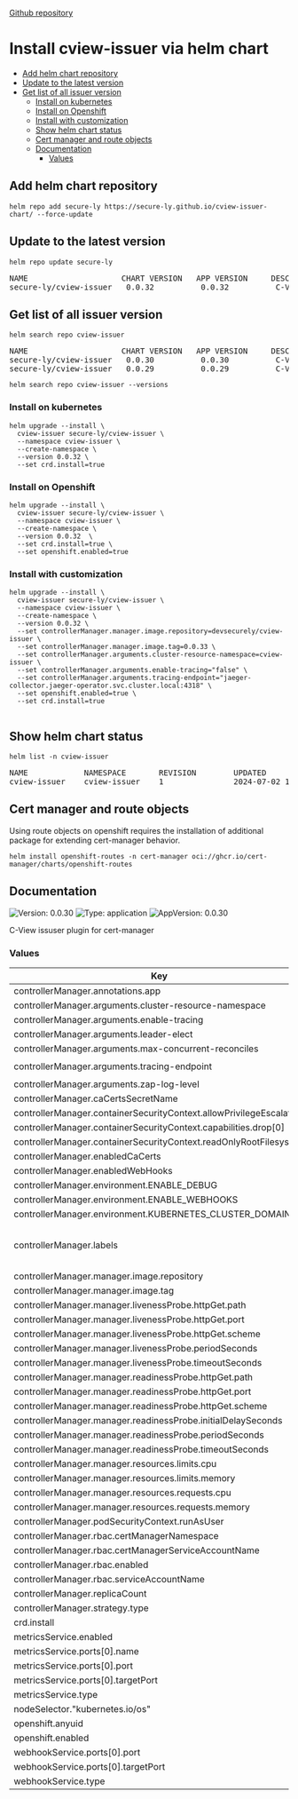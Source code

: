 [Github repository](https://github.com/secure-ly/cview-issuer-chart/)

# Install cview-issuer via helm chart

- [Add helm chart repository](#add-helm-chart-repository)
- [Update to the latest version](#Update-to-the-latest-version)
- [Get list of all issuer version](#Get-list-of-all-issuer-version)
    - [Install on kubernetes](#install-on-kubernetes)
    - [Install on Openshift](#install-on-openshift)
    - [Install with customization](#install-with-customization)
  - [Show helm chart status](#show-helm-chart-status)
  - [Cert manager and route objects](#cert-manager-and-route-objects)
  - [Documentation](#documentation)
    - [Values](#values)


## Add helm chart repository
```console
helm repo add secure-ly https://secure-ly.github.io/cview-issuer-chart/ --force-update
```
## Update to the latest version 
```console
helm repo update secure-ly
```
<pre>
NAME                    CHART VERSION   APP VERSION     DESCRIPTION
secure-ly/cview-issuer   0.0.32          0.0.32          C-View issuser plugin for cert-manager
</pre>

## Get list of all issuer version
```console
helm search repo cview-issuer
```
<pre>
NAME                    CHART VERSION   APP VERSION     DESCRIPTION
secure-ly/cview-issuer   0.0.30          0.0.30          C-View issuser plugin for cert-manager
secure-ly/cview-issuer   0.0.29          0.0.29          C-View issuser plugin for cert-manager
</pre>

```console
helm search repo cview-issuer --versions 
```

### Install on kubernetes 

```console
helm upgrade --install \
  cview-issuer secure-ly/cview-issuer \
  --namespace cview-issuer \
  --create-namespace \
  --version 0.0.32 \
  --set crd.install=true

```

### Install on Openshift 

```console
helm upgrade --install \
  cview-issuer secure-ly/cview-issuer \
  --namespace cview-issuer \
  --create-namespace \
  --version 0.0.32  \
  --set crd.install=true \
  --set openshift.enabled=true

```

### Install with customization 

```console
helm upgrade --install \
  cview-issuer secure-ly/cview-issuer \
  --namespace cview-issuer \
  --create-namespace \
  --version 0.0.32 \
  --set controllerManager.manager.image.repository=devsecurely/cview-issuer \
  --set controllerManager.manager.image.tag=0.0.33 \
  --set controllerManager.arguments.cluster-resource-namespace=cview-issuer \
  --set controllerManager.arguments.enable-tracing="false" \
  --set controllerManager.arguments.tracing-endpoint="jaeger-collector.jaeger-operator.svc.cluster.local:4318" \
  --set openshift.enabled=true \
  --set crd.install=true


```

## Show helm chart status

```console
helm list -n cview-issuer
```
<pre>
NAME            NAMESPACE       REVISION        UPDATED                                         STATUS          CHART                   APP VERSION
cview-issuer    cview-issuer    1               2024-07-02 17:31:20.172857068 +0200 CEST        deployed        cview-issuer-0.0.32     0.0.32
</pre>



## Cert manager and route objects

Using route objects on openshift requires the installation of additional package for extending cert-manager behavior.

```console
helm install openshift-routes -n cert-manager oci://ghcr.io/cert-manager/charts/openshift-routes
```


## Documentation


![Version: 0.0.30](https://img.shields.io/badge/Version-0.0.30-informational?style=flat-square) ![Type: application](https://img.shields.io/badge/Type-application-informational?style=flat-square) ![AppVersion: 0.0.30](https://img.shields.io/badge/AppVersion-0.0.30-informational?style=flat-square)

C-View issuser plugin for cert-manager

### Values

| Key | Type | Default | Description |
|-----|------|---------|-------------|
| controllerManager.annotations.app | string | `"cview-issuer"` |  |
| controllerManager.arguments.cluster-resource-namespace | string | `"cview-issuer"` |  |
| controllerManager.arguments.enable-tracing | string | `"true"` |  |
| controllerManager.arguments.leader-elect | string | `"true"` |  |
| controllerManager.arguments.max-concurrent-reconciles | int | `1` |  |
| controllerManager.arguments.tracing-endpoint | string | `"jaeger-collector.jaeger-operator.svc.cluster.local:4318"` |  |
| controllerManager.arguments.zap-log-level | int | `1` |  |
| controllerManager.caCertsSecretName | string | `"ca-certificates"` |  |
| controllerManager.containerSecurityContext.allowPrivilegeEscalation | bool | `false` |  |
| controllerManager.containerSecurityContext.capabilities.drop[0] | string | `"ALL"` |  |
| controllerManager.containerSecurityContext.readOnlyRootFilesystem | bool | `true` |  |
| controllerManager.enabledCaCerts | bool | `false` |  |
| controllerManager.enabledWebHooks | bool | `false` |  |
| controllerManager.environment.ENABLE_DEBUG | string | `"false"` |  |
| controllerManager.environment.ENABLE_WEBHOOKS | string | `"false"` |  |
| controllerManager.environment.KUBERNETES_CLUSTER_DOMAIN | string | `"cluster.local"` |  |
| controllerManager.labels | object | `{"app":"cview-issuer"}` | labels for the controller deployment  |
| controllerManager.manager.image.repository | string | `"devsecurely/cview-issuer"` |  |
| controllerManager.manager.image.tag | string | `"0.0.32"` |  |
| controllerManager.manager.livenessProbe.httpGet.path | string | `"/healthz"` |  |
| controllerManager.manager.livenessProbe.httpGet.port | int | `8081` |  |
| controllerManager.manager.livenessProbe.httpGet.scheme | string | `"HTTP"` |  |
| controllerManager.manager.livenessProbe.periodSeconds | int | `10` |  |
| controllerManager.manager.livenessProbe.timeoutSeconds | int | `10` |  |
| controllerManager.manager.readinessProbe.httpGet.path | string | `"/readyz"` |  |
| controllerManager.manager.readinessProbe.httpGet.port | int | `8081` |  |
| controllerManager.manager.readinessProbe.httpGet.scheme | string | `"HTTP"` |  |
| controllerManager.manager.readinessProbe.initialDelaySeconds | int | `10` |  |
| controllerManager.manager.readinessProbe.periodSeconds | int | `20` |  |
| controllerManager.manager.readinessProbe.timeoutSeconds | int | `20` |  |
| controllerManager.manager.resources.limits.cpu | string | `"200m"` |  |
| controllerManager.manager.resources.limits.memory | string | `"500Mi"` |  |
| controllerManager.manager.resources.requests.cpu | string | `"100m"` |  |
| controllerManager.manager.resources.requests.memory | string | `"100Mi"` |  |
| controllerManager.podSecurityContext.runAsUser | int | `1000` |  |
| controllerManager.rbac.certManagerNamespace | string | `"cert-manager"` |  |
| controllerManager.rbac.certManagerServiceAccountName | string | `"cert-manager"` |  |
| controllerManager.rbac.enabled | bool | `true` |  |
| controllerManager.rbac.serviceAccountName | string | `"cview-issuer"` |  |
| controllerManager.replicaCount | int | `1` |  |
| controllerManager.strategy.type | string | `"Recreate"` |  |
| crd.install | bool | `true` |  |
| metricsService.enabled | bool | `true` |  |
| metricsService.ports[0].name | string | `"https"` |  |
| metricsService.ports[0].port | int | `8443` |  |
| metricsService.ports[0].targetPort | string | `"https"` |  |
| metricsService.type | string | `"ClusterIP"` |  |
| nodeSelector."kubernetes.io/os" | string | `"linux"` |  |
| openshift.anyuid | bool | `true` |  |
| openshift.enabled | bool | `true` |  |
| webhookService.ports[0].port | int | `443` |  |
| webhookService.ports[0].targetPort | int | `9443` |  |
| webhookService.type | string | `"ClusterIP"` |  |



